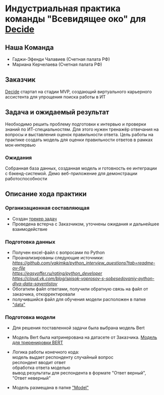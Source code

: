 # Индустриальная практика команды "Всевидящее око" для [Decide](https://decide-career.com/)


## Наша Команда
* Гаджи-Эфенди Чалавиев (Счетная палата РФ)
* Мариана Керчелаева (Счетная палата РФ)

## Заказчик
[Decide](https://decide-career.com/) стартап на стадии MVP, создающий виртуального карьерного ассистента для упрощения поиска работы в ИТ

## Задача и ожидаемый результат
Необходимо решить проблему подготовки к интервью и проверки знаний по ИТ-специальностям. Для этого нужен тренажёр отвечания на вопросы и выставления оценок правильности ответа. Цель работы на практике создать модель для оценки правильности ответов в рамках мок-интервью 

### Ожидания
Собранная база данных, созданная модель и готовность ее интеграции с бэкенд-системой. Демо веб-приложение для демонстрации работоспособности

## Описание хода практики

### Организационная составляющая
* Создан [трекер задач](https://tracker.yandex.ru/pages/projects/1)
* Проведена встерча с Заказчиком, уточнены ожидания и дальнейшее взаимодействие

### Подготовка данных
* Получен excel-файл с вопросами по Python 
* Проанализированы следующие источники:  
*https://github.com/yakimka/python_interview_questions?tab=readme-ov-file*  
*https://easyoffer.ru/rating/python_developer*  
*https://cloud.vk.com/blog/spisok-voprosov-s-sobesedovaniy-python-dlya-data-sayentistov* 
* Обогатили файл ответами, получили обратную связь на файл от заказчика, откорректировали 
* получившийся файл для обучения модели расположен в папке ["data"](https://github.com/Apanni/sf_data_science/tree/ba837e5011ed1ee2fe98142d5206e78543de59b1/practice/data)

### Подготовка модели 
* Для решения поставленной задачи была выбрана модель Bert
* Модель Bert была натринерована на датасете от Заказчика. [Модель для треренировки BERT](https://github.com/Apanni/sf_data_science/tree/7c75724c292249c2f26e615cbacf9e5aeed90679/practice/model/%D0%BC%D0%BE%D0%B4%D0%B5%D0%BB%D1%8C%20%D0%B4%D0%BB%D1%8F%20%D1%82%D1%80%D0%B5%D0%BD%D0%B8%D1%80%D0%BE%D0%B2%D0%BA%D0%B0%20BERT)
  
* Логика работы конечного кода:  
 модель выдает респонденту случайный вопрос  
 респондент вводит ответ  
 обработка ответа моделью  
 вывод результаты для респондента в формате "Ответ верный", "Ответ неверный"
* Модель размещана в папке ["Model"](https://github.com/Apanni/sf_data_science/tree/ba837e5011ed1ee2fe98142d5206e78543de59b1/practice/model)


